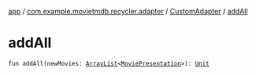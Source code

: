 [app](../../index.md) / [com.example.movietmdb.recycler.adapter](../index.md) / [CustomAdapter](index.md) / [addAll](./add-all.md)

# addAll

`fun addAll(newMovies: `[`ArrayList`](https://kotlinlang.org/api/latest/jvm/stdlib/kotlin.collections/-array-list/index.html)`<`[`MoviePresentation`](../../com.example.movietmdb.recycler.data/-movie-presentation/index.md)`>): `[`Unit`](https://kotlinlang.org/api/latest/jvm/stdlib/kotlin/-unit/index.html)